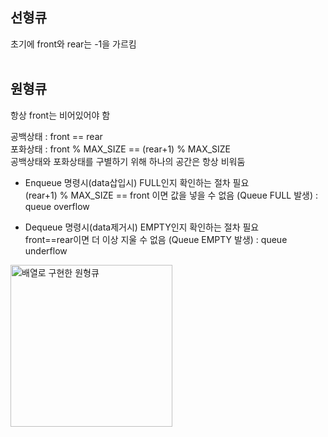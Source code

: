 ## 선형큐
초기에 front와 rear는 -1을 가르킴<br><br>

## 원형큐
항상 front는 비어있어야 함

공백상태 : front == rear   
포화상태 : front % MAX_SIZE == (rear+1) % MAX_SIZE   
공백상태와 포화상태를 구별하기 위해 하나의 공간은 항상 비워둠

* Enqueue 명령시(data삽입시) FULL인지 확인하는 절차 필요   
   (rear+1) % MAX_SIZE == front 이면 값을 넣을 수 없음 (Queue FULL 발생) : queue overflow
   
* Dequeue 명령시(data제거시) EMPTY인지 확인하는 절차 필요   
   front==rear이면 더 이상 지울 수 없음 (Queue EMPTY 발생) : queue underflow

<img width="259" alt="배열로 구현한 원형큐" src="https://user-images.githubusercontent.com/29969646/116019681-b99c0780-a67f-11eb-95a2-950b907e1c00.png">
